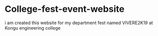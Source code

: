 # College-fest-event-website
i am created this website for my department fest named VIVERE2K19 at Kongu engineering college
